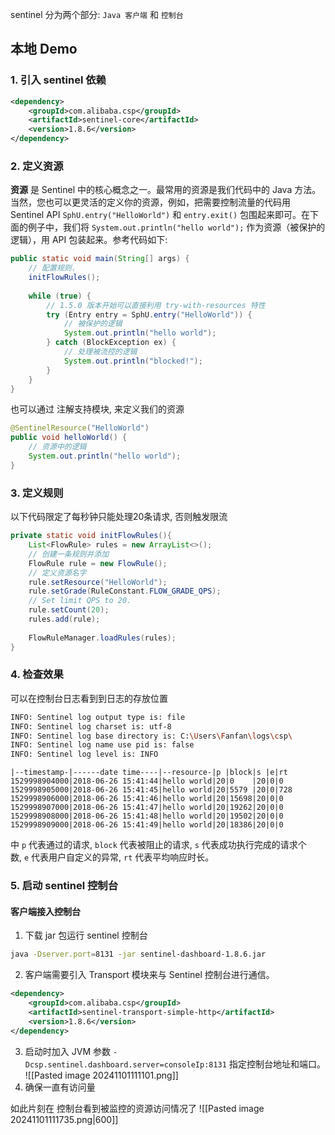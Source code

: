 sentinel 分为两个部分: `Java 客户端` 和 `控制台`

## 本地 Demo
### 1. 引入 sentinel 依赖
```xml
<dependency>  
    <groupId>com.alibaba.csp</groupId>  
    <artifactId>sentinel-core</artifactId>  
    <version>1.8.6</version>  
</dependency>
```
### 2. 定义资源
**资源** 是 Sentinel 中的核心概念之一。最常用的资源是我们代码中的 Java 方法。 当然，您也可以更灵活的定义你的资源，例如，把需要控制流量的代码用 Sentinel API `SphU.entry("HelloWorld")` 和 `entry.exit()` 包围起来即可。在下面的例子中，我们将 `System.out.println("hello world");` 作为资源（被保护的逻辑），用 API 包装起来。参考代码如下:
```java
public static void main(String[] args) {  
    // 配置规则.  
    initFlowRules();  
  
    while (true) {  
        // 1.5.0 版本开始可以直接利用 try-with-resources 特性  
        try (Entry entry = SphU.entry("HelloWorld")) {  
            // 被保护的逻辑  
            System.out.println("hello world");  
        } catch (BlockException ex) {  
            // 处理被流控的逻辑  
            System.out.println("blocked!");  
        }  
    }  
}
```

也可以通过 注解支持模块, 来定义我们的资源
```java
@SentinelResource("HelloWorld")  
public void helloWorld() {  
    // 资源中的逻辑  
    System.out.println("hello world");  
}
```


### 3. 定义规则
以下代码限定了每秒钟只能处理20条请求, 否则触发限流
```java
private static void initFlowRules(){  
    List<FlowRule> rules = new ArrayList<>();  
    // 创建一条规则并添加
    FlowRule rule = new FlowRule();  
    // 定义资源名字
    rule.setResource("HelloWorld");  
    rule.setGrade(RuleConstant.FLOW_GRADE_QPS);  
    // Set limit QPS to 20.  
    rule.setCount(20);  
    rules.add(rule);  
   
	FlowRuleManager.loadRules(rules);  
}
```

### 4. 检查效果
可以在控制台日志看到到日志的存放位置
```bash
INFO: Sentinel log output type is: file
INFO: Sentinel log charset is: utf-8
INFO: Sentinel log base directory is: C:\Users\Fanfan\logs\csp\
INFO: Sentinel log name use pid is: false
INFO: Sentinel log level is: INFO
```
```bach
|--timestamp-|------date time----|--resource-|p |block|s |e|rt  
1529998904000|2018-06-26 15:41:44|hello world|20|0    |20|0|0  
1529998905000|2018-06-26 15:41:45|hello world|20|5579 |20|0|728  
1529998906000|2018-06-26 15:41:46|hello world|20|15698|20|0|0  
1529998907000|2018-06-26 15:41:47|hello world|20|19262|20|0|0  
1529998908000|2018-06-26 15:41:48|hello world|20|19502|20|0|0  
1529998909000|2018-06-26 15:41:49|hello world|20|18386|20|0|0
```

中 `p` 代表通过的请求, `block` 代表被阻止的请求, `s` 代表成功执行完成的请求个数, `e` 代表用户自定义的异常, `rt` 代表平均响应时长。
### 5. 启动 sentinel 控制台
#### 客户端接入控制台
1. 下载 jar 包运行 sentinel 控制台
```bash
java -Dserver.port=8131 -jar sentinel-dashboard-1.8.6.jar
```
2. 客户端需要引入 Transport 模块来与 Sentinel 控制台进行通信。
```xml
<dependency>  
    <groupId>com.alibaba.csp</groupId>  
    <artifactId>sentinel-transport-simple-http</artifactId>  
    <version>1.8.6</version>  
</dependency>
```
3. 启动时加入 JVM 参数 `-Dcsp.sentinel.dashboard.server=consoleIp:8131` 指定控制台地址和端口。
![[Pasted image 20241101111101.png]]
4. 确保一直有访问量

如此片刻在 控制台看到被监控的资源访问情况了
![[Pasted image 20241101111735.png|600]]



